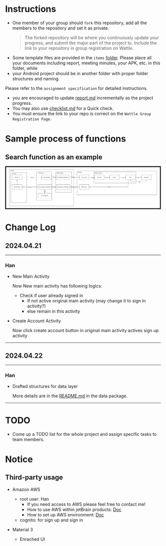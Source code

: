 # Instructions
- One member of your group should `fork` this repository, add all the members to the repository and set it as private.
  > The forked repository will be where you continuously update your progress, and
  submit the major part of the project to.
  Include the link to your repository in group registration on Wattle.
- Some template files are provided in the `items` [folder](./items). Please place all your documents including report, meeting minutes, your APK, etc. in this folder, while
- your Android project should be in another folder with proper folder structures and naming.

Please refer to the `assignment specification` for detailed instructions.
- you are encouraged to update [report.md](./items/report.md) incrementally as the project progress. 
- You may also use [checklist.md](./items/checklist.md) for a Quick check.
- You must ensure the link to your repo is correct on the `Wattle Group Registration Page`.

# Sample process of functions

## Search function as an example

![Search](./items/media/_examples/Search.png)

# Change Log

## 2024.04.21

---

### Han

- New Main Activity

  Now New main activity has following logics:
  - Check if user already signed in
    - If not active original main activity (may change it to sign in activity?)
    - else remain in this activity

- Create Account Activity

  Now click create account button in original main activity actives sign up activity

---

## 2024.04.22

---

### Han

- Drafted structures for data layer

  More details are in the [README.md](./gp/app/src/main/java/com/example/gp/data/README.md) in the data package.

---

# TODO

- Come up a TODO list for the whole project and assign specific tasks to team members.

# Notice
## Third-party usage
- Amazon AWS
  - root user: Han
    - If you need access to AWS please feel free to contact me!
    - How to use AWS within jetBrain products: [Doc](https://docs.aws.amazon.com/toolkit-for-jetbrains/latest/userguide/welcome.html)
    - How to set up AWS environment: [Doc](https://aws.amazon.com/getting-started/guides/setup-environment/?ref=gsrchandson)
  - cognito: for sign up and sign in

- Material 3
  - Enrached UI